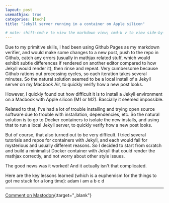 ```yaml
---
layout: post
usemathjax: true
categories: [tech]
title: "Jekyll server running in a container on Apple silicon"

# note: shift-cmd-v to view the markdown view; cmd-k v to view side-by-side, then can do 'toggle preview locking' command in the 3 dots in the preview tab
---
```


[//]: # (Bing prompt: Convert the following text to latex format,  only putting the math equation parts between the latex delimeters, and using $$ for the latex delimiters for both math mode and display math mode.)

Due to my primitive skills, I had been using Github Pages as my markdown verifier, and would make some changes to a new post, push to the repo in Github, catch any errors (usually in mathjax related stuff, which would exhibit subtle differences if rendered on another editor compared to how Jekyll would render it), then rinse and repeat. Very cumbersome because Github rations out processing cycles, so each iteration takes several minutes. So the natural solution seemed to be a local install of a Jekyll server on my Macbook Air, to quickly verify how a new post looks.

However, I quickly found out how difficult it is to install a Jekyll environment on a Macbook with Apple silicon (M1 or M2). Bascially it seemed impossible.

Related to that, I've had a lot of trouble installing and trying open source software due to trouble with installation, dependencies, etc. So the natural solution is to go to Docker containers to isolate the new installs, and using that to run a local Jekyll server, to quickly verify how a new post looks.

But of course, that also turned out to be very difficult. I tried several tutorials and repos for containers with Jekyll, and each would fail for mysterious and usually different reasons. So I decided to start from scratch and build a minimalist Docker container with Jekyll that could render the mathjax correctly, and not worry about other style issues.

The good news was it worked! And it actually isn't that complicated.

Here are the key lessons learned (which is a euphemism for the things to got me stuck for a long time):
adam i am
a
b
c
d






---

[Comment on Mastodon](https://hachyderm.io/@Sunfishstanford/110076556293445667){:target="_blank"}



